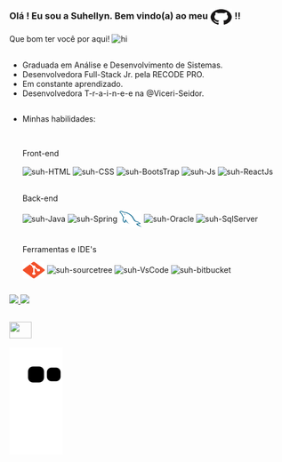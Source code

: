 ### Olá ! Eu sou a Suhellyn. Bem vindo(a) ao meu <img align="center" alt="suh-Github" height="30" width="40" src="https://raw.githubusercontent.com/devicons/devicon/master/icons/github/github-original.svg"> !!
Que bom ter você por aqui! <img src="https://user-images.githubusercontent.com/1303154/88677602-1635ba80-d120-11ea-84d8-d263ba5fc3c0.gif" width="28px" alt="hi">
##

- Graduada em Análise e Desenvolvimento de Sistemas.
- Desenvolvedora Full-Stack Jr. pela RECODE PRO.
- Em constante aprendizado.
- Desenvolvedora T-r-a-i-n-e-e na @Viceri-Seidor.

##
- Minhas habilidades:


  <div style="display: inline_block"><br> <p>Front-end</p>
  <img align="center" alt="suh-HTML" height="30" width="40" src="https://cdn.jsdelivr.net/gh/devicons/devicon/icons/html5/html5-plain.svg"/>
  <img align="center" alt="suh-CSS" height="30" width="40" src="https://cdn.jsdelivr.net/gh/devicons/devicon/icons/css3/css3-plain.svg"/>
  <img align="center" alt="suh-BootsTrap" height="30" width="40" src="https://cdn.jsdelivr.net/gh/devicons/devicon/icons/bootstrap/bootstrap-plain.svg">
  <img align="center" alt="suh-Js" height="30" width="40" src="https://cdn.jsdelivr.net/gh/devicons/devicon/icons/javascript/javascript-plain.svg"/>
  <img align="center" alt="suh-ReactJs" height="30" width="40" src="https://cdn.jsdelivr.net/gh/devicons/devicon/icons/react/react-original.svg">
  </div>
 
  <div style="display: inline_block"><br> <p>Back-end</p>
  <img align="center" alt="suh-Java" height="30" width="40" src="https://cdn.jsdelivr.net/gh/devicons/devicon/icons/java/java-original-wordmark.svg"> 
  <img align="center" alt="suh-Spring" height="30" width="40" src="https://cdn.jsdelivr.net/gh/devicons/devicon/icons/spring/spring-plain.svg">
  <img align="center" alt="suh-MySQL" height="30" width="40" src="https://raw.githubusercontent.com/devicons/devicon/master/icons/mysql/mysql-plain.svg">
  <img align="center" alt="suh-Oracle" height="30" width="40" src="https://cdn.jsdelivr.net/gh/devicons/devicon/icons/oracle/oracle-original.svg"> 
  <img align="center" alt="suh-SqlServer" height="30" width="40" src="https://cdn.jsdelivr.net/gh/devicons/devicon/icons/microsoftsqlserver/microsoftsqlserver-plain.svg">
  


  
  </div>
   <div style="display: inline_block"><br> <p>Ferramentas e IDE's</p>
   <img align="center" alt="suh-Git" height="30" width="40" src="https://raw.githubusercontent.com/devicons/devicon/master/icons/git/git-plain.svg">
   <img align="center" alt="suh-sourcetree" height="30" width="40" src="https://cdn.jsdelivr.net/gh/devicons/devicon/icons/sourcetree/sourcetree-original.svg">
   <img align="center" alt="suh-VsCode" height="30" width="40" src="https://cdn.jsdelivr.net/gh/devicons/devicon/icons/vscode/vscode-original.svg">
   <img align="center" alt="suh-bitbucket" height="30" width="40" src="https://cdn.jsdelivr.net/gh/devicons/devicon/icons/bitbucket/bitbucket-original-wordmark.svg">



  </div>
 
## 

 <div>
  <a href="https://github.com/suhellynaraujo">
  <img height="180em" src="https://github-readme-stats.vercel.app/api?username=suhellynaraujo&show_icons=true&theme=github_dark&include_all_commits=true&count_private=true"/>
  <img height="180em" src="https://github-readme-stats.vercel.app/api/top-langs/?username=suhellynaraujo&layout=compact&langs_count=7&theme=github_dark"/>
    
  <!-- <img src = "https://github-readme-stats.vercel.app/api/top-langs/?username=suhellynaraujo&hide=css,java,html&theme=tokyonight"> -->
    
 </div>
  
##
  
  <div>

  <a href="https://www.linkedin.com/in/suhellyn-araujo-68a9ba1b0/" target="_blank"><img height="30" width="40" src="https://cdn.jsdelivr.net/gh/devicons/devicon/icons/linkedin/linkedin-original.svg" target="_blank"></a> 
<!--<img align="right" alt="suh-jedi" src="https://i.picasion.com/pic91/4db90680ac3e603470bc69fbc16e156f.gif" width="80" height="80" border="0" >-->
 </div>
  

  
  ![Snake animation](https://github.com/rafaballerini/rafaballerini/blob/output/github-contribution-grid-snake.svg)   
  
  
